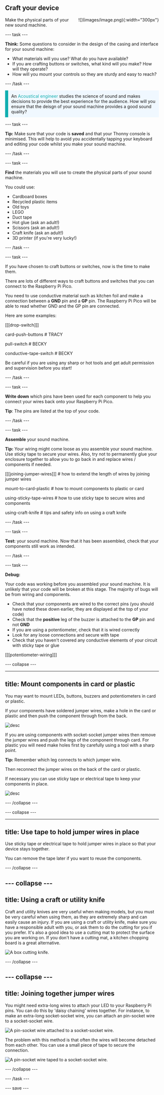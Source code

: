 ## Craft your device

<div style="display: flex; flex-wrap: wrap">
<div style="flex-basis: 200px; flex-grow: 1; margin-right: 15px;">
Make the physical parts of your new sound machine.
</div>
<div>
![](images/image.png){:width="300px"}
</div>
</div>

--- task ---

**Think:** Some questions to consider in the design of the casing and interface for your sound machine: 

+ What materials will you use? What do you have available?
+ If you are crafting buttons or switches, what kind will you make? How will they operate?
+ How will you mount your controls so they are sturdy and easy to reach? 

--- /task ---

<p style='border-left: solid; border-width:10px; border-color: #0faeb0; background-color: aliceblue; padding: 10px;'>
An <span style="color: #0faeb0">Acoustical engineer</span> studies the science of sound and makes decisions to provide the best experience for the audience. How will you ensure that the deisgn of your sound machine provides a good sound quality? 
</p>

--- task ---

**Tip:** Make sure that your code is **saved** and that your Thonny console is minimised. This will help to avoid you accidentally tapping your keyboard and editing your code whilst you make your sound machine. 

--- /task ---

--- task ---

**Find** the materials you will use to create the physical parts of your sound machine.

You could use:
+ Cardboard boxes
+ Recycled plastic items
+ Old toys
+ LEGO
+ Duct tape
+ Hot glue (ask an adult!)
+ Scissors (ask an adult!)
+ Craft knife (ask an adult!)
+ 3D printer (if you're very lucky!)

--- /task ---

--- task ---

If you have chosen to craft buttons or switches, now is the time to make them. 

There are lots of different ways to craft buttons and switches that you can connect to the Raspberry Pi Pico. 

You need to use conductive material such as kitchen foil and make a connection between a **GND** pin and a **GP** pin. The Raspberry Pi Pico will be able to read whether GND and the GP pin are connected.

Here are some examples:

[[[drop-switch]]]

card-push-buttons # TRACY

pull-switch # BECKY

conductive-tape-switch # BECKY

Be careful if you are using any sharp or hot tools and get adult permission and supervision before you start!

--- /task ---

--- task ---

**Write down** which pins have been used for each component to help you connect your wires back onto your Raspberry Pi Pico. 

**Tip**: The pins are listed at the top of your code.

--- /task ---

--- task ---

**Assemble** your sound machine.

**Tip:** Your wiring might come loose as you assemble your sound machine. Use sticky tape to secure your wires. Also, try not to permanently glue your enclosure together to allow you to go back in and replace wires / components if needed. 

[[[joining-jumper-wires]]]   # how to extend the length of wires by joining jumper wires

mount-to-card-plastic  # how to mount components to plastic or card

using-sticky-tape-wires # how to use sticky tape to secure wires and components

using-craft-knife # tips and safety info on using a craft knife

--- /task ---

--- task ---

**Test:** your sound machine. Now that it has been assembled, check that your components still work as intended. 

--- /task ---

--- task ---

**Debug:** 

Your code was working before you assembled your sound machine. It is unlikely that your code will be broken at this stage. The majority of bugs will be from wiring and components. 

+ Check that your components are wired to the correct pins (you should have noted these down earlier, they are displayed at the top of your code)
+ Check that the **positive** leg of the buzzer is attached to the **GP** pin and not **GND**
+ If you are using a potentiometer, check that it is wired correctly
+ Look for any loose connections and secure with tape
+ Check that you haven't covered any conductive elements of your circuit with sticky tape or glue

[[[potentiometer-wiring]]]

--- collapse ---

---
title: Mount components in card or plastic
---

You may want to mount LEDs, buttons, buzzers and potentiometers in card or plastic. 

If your components have soldered jumper wires, make a hole in the card or plastic and then push the component through from the back.

![desc](images/path)

If you are using components with socket-socket jumper wires then remove the jumper wires and push the legs of the component through card. For plastic you will need make holes first by carefully using a tool with a sharp point. 

**Tip:** Remember which leg connects to which jumper wire. 

Then reconnect the jumper wires on the back of the card or plastic. 

If necessary you can use sticky tape or electrical tape to keep your components in place. 

![desc](images/path)

--- /collapse ---


--- collapse ---

---
title: Use tape to hold jumper wires in place
---

Use sticky tape or electrical tape to hold jumper wires in place so that your device stays together. 

You can remove the tape later if you want to reuse the components. 

--- /collapse ---

--- collapse ---
---
title: Using a craft or utility knife
---

Craft and utility knives are very useful when making models, but you must be very careful when using them, as they are extremely sharp and can easily cause an injury. If you are using a craft or utility knife, make sure you have a responsible adult with you, or ask them to do the cutting for you if you prefer. It's also a good idea to use a cutting mat to protect the surface you are working on. If you don't have a cutting mat, a kitchen chopping board is a great alternative.

![A box cutting knife.](https://upload.wikimedia.org/wikipedia/commons/c/cf/Box-cutter.jpg)

--- /collapse ---

--- collapse ---
---
title: Joining together jumper wires
---

You might need extra-long wires to attach your LED to your Raspberry Pi pins. You can do this by 'daisy chaining' wires together. For instance, to make an extra-long socket-socket wire, you can attach an pin-socket wire to a socket-socket wire.

![A pin-socket wire attached to a socket-socket wire.](images/daisy-chain.jpg)

The problem with this method is that often the wires will become detached from each other. You can use a small piece of tape to secure the connection.

![A pin-socket wire taped to a socket-socket wire.](images/tape-daisy-chain.jpg)

--- /collapse ---

--- /task ---


--- save ---

